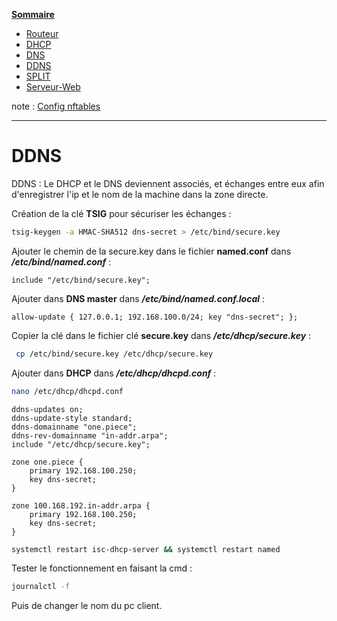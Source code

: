 
**[Sommaire](https://github.com/Saithiyan/tssr)**
- [Routeur](https://github.com/Saithiyan/tssr/blob/main/servicefiles/routeur.md)
- [DHCP](https://github.com/Saithiyan/tssr/blob/main/servicefiles/dhcp.md)
- [DNS](https://github.com/Saithiyan/tssr/blob/main/servicefiles/dns.md)
- [DDNS](https://github.com/Saithiyan/tssr/blob/main/servicefiles/ddns.md)
- [SPLIT](https://github.com/Saithiyan/tssr/blob/main/servicefiles/split.md)
- [Serveur-Web](https://github.com/Saithiyan/tssr/blob/main/servicefiles/serveur-web.md)

note : [Config nftables](https://github.com/Saithiyan/tssr/blob/main/servicefiles/note-nftables.md)

---
# DDNS

DDNS : Le DHCP et le DNS deviennent associés, et échanges entre eux afin d'enregistrer l'ip et le nom de la machine dans la zone directe.

Création de la clé __TSIG__ pour sécuriser les échanges :
```sh
tsig-keygen -a HMAC-SHA512 dns-secret > /etc/bind/secure.key
```
Ajouter le chemin de la secure.key dans le fichier __named.conf__ dans ***/etc/bind/named.conf*** :
```
include "/etc/bind/secure.key";
```
Ajouter dans __DNS master__ dans ***/etc/bind/named.conf.local*** : 
```
allow-update { 127.0.0.1; 192.168.100.0/24; key "dns-secret"; };
```
Copier la clé dans le fichier clé __secure.key__ dans ***/etc/dhcp/secure.key*** :
```sh
 cp /etc/bind/secure.key /etc/dhcp/secure.key
```
Ajouter dans __DHCP__ dans ***/etc/dhcp/dhcpd.conf*** : 
```sh
nano /etc/dhcp/dhcpd.conf
```

```
ddns-updates on;
ddns-update-style standard;
ddns-domainname "one.piece";
ddns-rev-domainname "in-addr.arpa";
include "/etc/dhcp/secure.key";

zone one.piece {
	primary 192.168.100.250;
	key dns-secret;
}

zone 100.168.192.in-addr.arpa {
	primary 192.168.100.250;
	key dns-secret;
}
```

```sh
systemctl restart isc-dhcp-server && systemctl restart named
```

Tester le fonctionnement en faisant la cmd : 
```sh
journalctl -f
```
Puis de changer le nom du pc client.
